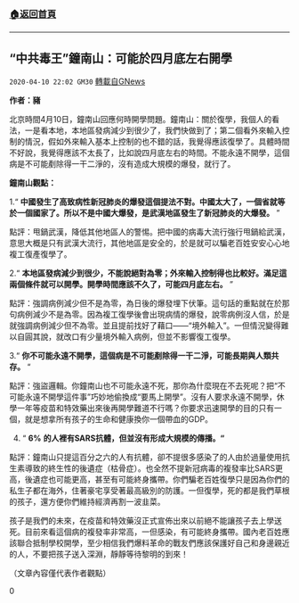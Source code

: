 ###  [:house:返回首頁](https://github.com/ourhimalayas/txt)
---

## “中共毒王”鐘南山：可能於四月底左右開學
`2020-04-10 22:02 GM30` [轉載自GNews](https://gnews.org/zh-hant/168949/)

**作者：豬**

北京時間4月10日，鐘南山回應何時開學問題。鐘南山：關於復學，我個人的看法，一是看本地，本地區發病減少到很少了，我們快做到了；第二個看外來輸入控制的情況，假如外來輸入基本上控制的也不錯的話，我覺得應該復學了。具體時間不好說，我覺得應該不太長了，比如說四月底左右的時間。不能永遠不開學，這個病是不可能剷除得一干二淨的，沒有造成大規模的爆發，就行了。

**鐘南山觀點：**

1.“ **中國發生了高致病性新冠肺炎的爆發這個提法不對。中國太大了，一個省就等於一個國家了。所以不是中國大爆發，是武漢地區發生了新冠肺炎的大爆發。** ”

點評：甩鍋武漢，降低其他地區人的警惕。把中國的病毒大流行強行甩鍋給武漢，意思大概是只有武漢大流行，其他地區是安全的，於是就可以騙老百姓安安心心地複工復產復學了。

2.“ **本地區發病減少到很少，不能說絕對為零；外來輸入控制得也比較好。滿足這兩個條件就可以開學。開學時間應該不久了，可能四月底左右。** ”

點評：強調病例減少但不是為零，為日後的爆發埋下伏筆。這句話的重點就在於那句病例減少不是為零。因為複工復學後會出現病情的爆發，說零病例沒人信，於是就強調病例減少但不為零。並且提前找好了藉口——“境外輸入”。一但情況變得難以自圓其說，就改口有少量境外輸入病例，但並不影響復工復學。

3.“ **你不可能永遠不開學，這個病是不可能剷除得一干二淨，可能長期與人類共存。** “

點評：強盜邏輯。你鐘南山也不可能永遠不死，那你為什麼現在不去死呢？把“不可能永遠不開學這件事”巧妙地偷換成“要馬上開學”。沒有人要求永遠不開學，休學一年等疫苗和特效藥出來後再開學難道不行嗎？你要求迅速開學的目的只有一個，就是想拿所有孩子的生命和健康換你一個帶血的GDP。

4. “ **6%** **的人裡有SARS抗體，但並沒有形成大規模的傳播。“**

點評：鐘南山只提這百分之六的人有抗體，卻不提很多感染了的人由於過量使用抗生素導致的終生性的後遺症（枯骨症）。也全然不提新冠病毒的複發率比SARS更高，後遺症也可能更高，甚至有可能終身攜帶。你們騙老百姓復學只是因為你們的私生子都在海外，住著豪宅享受著最高級別的防護。一但復學，死的都是我們草根的孩子，還方便你們維持經濟再割一波韭菜。

孩子是我們的未來，在疫苗和特效藥沒正式宣佈出來以前絕不能讓孩子去上學送死。目前來看這個病的複發率非常高，一但感染，有可能終身攜帶。國內老百姓應該聯合抵制學校開學，至少相信我們爆料革命的戰友們應該保護好自己和身邊親近的人，不要把孩子送入深淵，靜靜等待黎明的到來！

（文章內容僅代表作者觀點）

0
